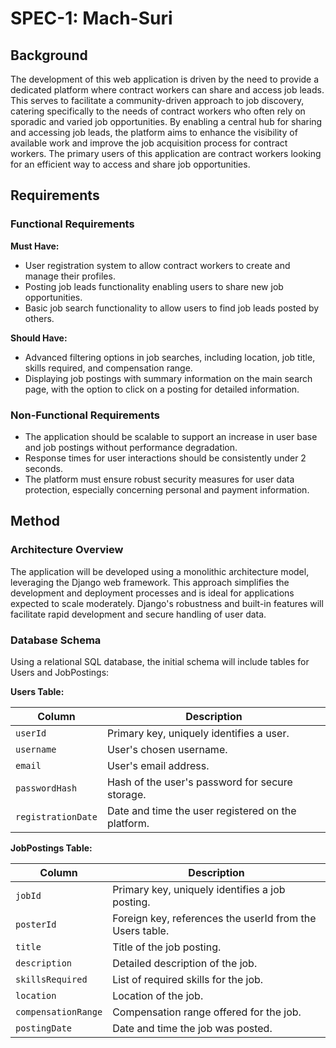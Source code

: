 # SPEC-1: Mach-Suri

## Background

The development of this web application is driven by the need to provide a dedicated platform where contract workers can share and access job leads. This serves to facilitate a community-driven approach to job discovery, catering specifically to the needs of contract workers who often rely on sporadic and varied job opportunities. By enabling a central hub for sharing and accessing job leads, the platform aims to enhance the visibility of available work and improve the job acquisition process for contract workers. The primary users of this application are contract workers looking for an efficient way to access and share job opportunities.

## Requirements

### Functional Requirements

**Must Have:**
- User registration system to allow contract workers to create and manage their profiles.
- Posting job leads functionality enabling users to share new job opportunities.
- Basic job search functionality to allow users to find job leads posted by others.

**Should Have:**
- Advanced filtering options in job searches, including location, job title, skills required, and compensation range.
- Displaying job postings with summary information on the main search page, with the option to click on a posting for detailed information.

### Non-Functional Requirements

- The application should be scalable to support an increase in user base and job postings without performance degradation.
- Response times for user interactions should be consistently under 2 seconds.
- The platform must ensure robust security measures for user data protection, especially concerning personal and payment information.

## Method

### Architecture Overview

The application will be developed using a monolithic architecture model, leveraging the Django web framework. This approach simplifies the development and deployment processes and is ideal for applications expected to scale moderately. Django's robustness and built-in features will facilitate rapid development and secure handling of user data.

### Database Schema

Using a relational SQL database, the initial schema will include tables for Users and JobPostings:

**Users Table:**

| Column           | Description                                   |
|------------------|-----------------------------------------------|
| `userId`         | Primary key, uniquely identifies a user.      |
| `username`       | User's chosen username.                       |
| `email`          | User's email address.                         |
| `passwordHash`   | Hash of the user's password for secure storage. |
| `registrationDate` | Date and time the user registered on the platform. |

**JobPostings Table:**

| Column             | Description                                   |
|--------------------|-----------------------------------------------|
| `jobId`            | Primary key, uniquely identifies a job posting. |
| `posterId`         | Foreign key, references the userId from the Users table. |
| `title`            | Title of the job posting.                     |
| `description`      | Detailed description of the job.              |
| `skillsRequired`   | List of required skills for the job.          |
| `location`         | Location of the job.                          |
| `compensationRange` | Compensation range offered for the job.      |
| `postingDate`      | Date and time the job was posted.             |
